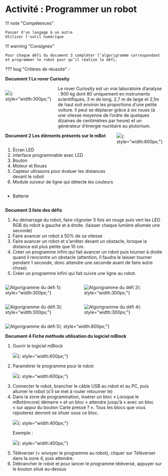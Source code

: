 # Activité : Programmer un robot

!!! note "Compétences"

    Passer d'un langage à un autre
    Utiliser l'outil numérique 

!!! warning "Consignes"

    Pour chaque défi du document 3 compléter l’algorigramme correspondant et programmer le robot pour qu’il réalise le défi.
    
??? bug "Critères de réussite"
    - 

**Document 1 Le rover Curiosity**

<div markdown style="display:flex; flex-direction: row;">

<div markdown style="display:flex; flex: 1 1 0; flex-direction: column;">

![](pictures/photoCuriosity.png){: style="width:300px;"}

</div>


<div markdown style="display:flex;  flex: 2 1 0; flex-direction: column;">
Le rover Curiosity est un vrai laboratoire d’analyse : 900 kg dont 80 uniquement en instruments scientifiques, 3 m de long, 2,7 m de large et 2,1m de haut soit environ les proportions d’une petite voiture.
Il peut se déplacer grâce à six roues (à une vitesse moyenne de l’ordre de quelques dizaines de centimètres par heure) et un générateur d’énergie nucléaire au plutonium. 

</div>

</div>


<div markdown style="display:flex; flex-direction: row;">
<div markdown style="display:flex; flex-direction: column;">

**Document 2 Les éléments présents sur le mBot**

1. Écran LED
2. interface programmable avec LED
3. Bouton 
4. Moteur et Roues
5. Capteur ultrasons pour évaluer les distances devant le robot
6. Module suiveur de ligne qui détecte les couleurs
-  Batterie

</div>


![](pictures/photomBot.png){: style="width:600px;"}

</div>

**Document 3 liste des défis**

1. Au démarrage du robot, faire clignoter 5 fois en rouge puis vert les LED RGB du robot à gauche et à droite. (laisser chaque lumière allumée une seconde)
2. Faire avancer un robot à 50% de sa vitesse
3. Faire avancer un robot et s'arrêter devant un obstacle, lorsque la distance est plus petite que 10 cm.
4. Créer un programme infini qui fait avancer un robot puis tourner à droite quand il rencontre un obstacle (attention, il faudra le laisser tourner pendant 1 seconde, donc attendre une seconde avant de faire autre chose)
5. Créer un programme infini qui fait suivre une ligne au robot.


<div markdown style="display:flex; flex-direction: row;">

![Algorigramme du défi 1](pictures/algorigrammeDefi1.png){: style="width:300px;"}

![Algorigramme du défi 2](pictures/algorigrammeDefi2.png){: style="width:300px;"}

</div>

<div markdown style="display:flex; flex-direction: row;">

![Algorigramme du défi 3](pictures/algorigrammeDefi3.png){: style="width:300px;"}

![Algorigramme du défi 4](pictures/algorigrammeDefi4.png){: style="width:300px;"}
</div>

![Algorigramme du défi 5](pictures/algorigrammeDefi5.png){: style="width:800px;"}


**Document 4 Fiche méthode utilisation du logiciel mBlock**


<ol markdown>
<li>Ouvrir le logiciel mBlock</li> 

![](pictures/tutomBlock1.png){: style="width:600px;"}


<li>Paramétrer le programme pour le robot</li> 

![](pictures/tutomBlock2.png){: style="width:600px;"}

<li>Connecter le robot, brancher le câble USB au robot et au PC, puis allumer le robot (s’il se met à rouler retourner le)</li> 
<li>Dans la zone de programmation, insérer un bloc « Lorsque le mBot(mcore) démarre »  et un bloc « attendre jusqu’à » avec un bloc « sur appui du bouton Carte pressé ? ». Tous les blocs que vous rajouterez devront se situer sous ce bloc.</li>

![](pictures/tutomBlock3.png){: style="width:400px;"}

Exemple : 

![](pictures/tutomBlock4.png){: style="width:400px;"}



<li>Téléverser (= envoyer le programme au robot), cliquer sur Téléverser dans la zone 4, puis attendre.</li> 

<li>Débrancher le robot et pour lancer le programme téléversé, appuyer sur le bouton situé au-dessus</li> 
</ol>